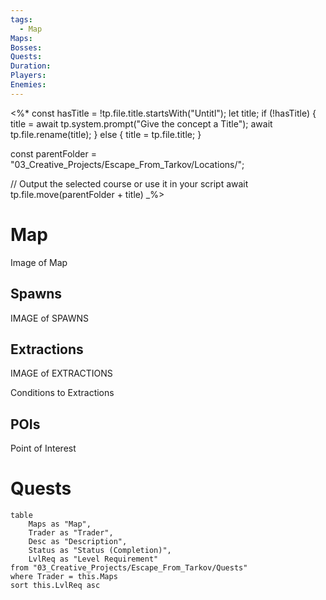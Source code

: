 ```yaml
---
tags:
  - Map
Maps: 
Bosses: 
Quests: 
Duration: 
Players: 
Enemies:
---
```


<%*
const hasTitle = !tp.file.title.startsWith("Untitl");
let title;
if (!hasTitle) {
	title = await tp.system.prompt("Give the concept a Title");
	await tp.file.rename(title);
} else {
	title = tp.file.title;
}

const parentFolder = "03_Creative_Projects/Escape_From_Tarkov/Locations/";

// Output the selected course or use it in your script
await tp.file.move(parentFolder + title)
_%>

# Map

Image of Map

## Spawns

IMAGE of SPAWNS

## Extractions

IMAGE of EXTRACTIONS

Conditions to Extractions

## POIs

Point of Interest
# Quests

```dataview
table 
    Maps as "Map", 
    Trader as "Trader", 
    Desc as "Description", 
    Status as "Status (Completion)", 
    LvlReq as "Level Requirement"
from "03_Creative_Projects/Escape_From_Tarkov/Quests"
where Trader = this.Maps
sort this.LvlReq asc
```



